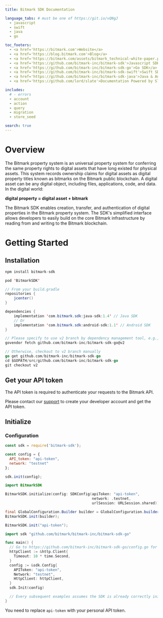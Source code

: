 ```yaml
---
title: Bitmark SDK Documentation

language_tabs: # must be one of https://git.io/vQNgJ
  - javascript
  - swift
  - java
  - go

toc_footers:
  - <a href='https://bitmark.com'>Website</a>
  - <a href='https://blog.bitmark.com'>Blog</a>
  - <a href='https://bitmark.com/assets/bitmark_technical-white-paper.pdf'>White Paper</a>
  - <a href='https://github.com/bitmark-inc/bitmark-sdk'>Javascript SDK</a>
  - <a href='https://github.com/bitmark-inc/bitmark-sdk-go'>Go SDK</a>
  - <a href='https://github.com/bitmark-inc/bitmark-sdk-swift'>Swift SDK</a>
  - <a href='https://github.com/bitmark-inc/bitmark-sdk-java'>Java & Android SDK</a>
  - <a href='https://github.com/lord/slate'>Documentation Powered by Slate</a>

includes:
  # - errors
  - account
  - action
  - query
  - migration
  - store_seed

search: true
---
```


# Overview

The Bitmark property system is an universal property system for conferring the same property rights to digital assets that have long existed for physical assets. This system records ownership claims for digital assets as digital property titles known as bitmarks on the Bitmark public blockchain. A digital asset can be any digital object, including files, applications, code, and data. In the digital world:

**digital property = digital asset + bitmark**

The Bitmark SDK enables creation, transfer, and authentication of digital properties in the Bitmark property system. The SDK's simplified interface allows developers to easily build on the core Bitmark infrastructure by reading from and writing to the Bitmark blockchain.

# Getting Started

## Installation

```javascript
npm install bitmark-sdk
```

```swift
pod 'BitmarkSDK'
```

```java
// From your build.gradle
repositories {
    jcenter()
}

dependencies {
    implementation 'com.bitmark.sdk:java-sdk:1.4' // Java SDK
    // Or
    implementation 'com.bitmark.sdk:android-sdk:1.1' // Android SDK
}
```

```go
// Please specify to use v2 branch by dependency management tool, e.g.,
govendor fetch github.com/bitmark-inc/bitmark-sdk-go@v2

// Otherwise, checkout to v2 branch manually
go get github.com/bitmark-inc/bitmark-sdk-go
cd $GOPATH/src/github.com/bitmark-inc/bitmark-sdk-go
git checkout v2
```

## Get your API token

The API token is required to authenticate your requests to the Bitmark API.

Please contact our [support](mailto:support@bitmark.com) to create your developer account and get the API token.

## Initialize

### Configuration

```javascript
const sdk = require('bitmark-sdk');

const config = {
  API_token: "api-token",
  network: "testnet"
};

sdk.init(config);

```

```swift
import BitmarkSDK

BitmarkSDK.initialize(config: SDKConfig(apiToken: "api-token",
                                        network: .testnet,
                                        urlSession: URLSession.shared))
```

```java
final GlobalConfiguration.Builder builder = GlobalConfiguration.builder().withApiToken("api-token").withNetwork(Network.LIVE_NET);
BitmarkSDK.init(builder);

```

```java
BitmarkSDK.init("api-token");
```

```go
import sdk "github.com/bitmark/bitmark-inc/bitmark-sdk-go"

func main() {
  // Go to https://github.com/bitmark-inc/bitmark-sdk-go/config.go for details.
  httpClient := &http.Client{
    Timeout: 10 * time.Second,
  }
  config := &sdk.Config{
    APIToken: "api-token",
    Network: "testnet",
    HttpClient: httpClient,
  }
  sdk.Init(config)

  // Every subsequent examples assumes the SDK is already correctly initialized
}
```

<aside class="notice">
You need to replace <code>api-token</code> with your personal API token.
</aside>
